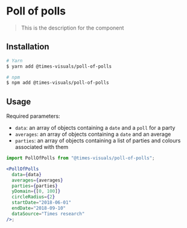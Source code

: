 # Poll of polls

> This is the description for the component

## Installation

```bash
# Yarn
$ yarn add @times-visuals/poll-of-polls

# npm
$ npm add @times-visuals/poll-of-polls
```

## Usage

Required parameters:

- `data`: an array of objects containing a `date` and a `poll` for a party
- `averages`: an array of objects containing a `date` and an average
- `parties`: an array of objects containing a list of parties and colours
  associated with them

```jsx
import PollOfPolls from "@times-visuals/poll-of-polls";

<PollOfPolls
  data={data}
  averages={averages}
  parties={parties}
  yDomain={[0, 100]}
  circleRadius={2}
  startDate="2018-06-01"
  endDate="2018-09-10"
  dataSource="Times research"
/>;
```
